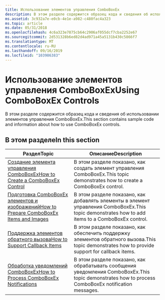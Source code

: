 ```yaml
---
title: Использование элементов управления ComboBoxEx
description: В этом разделе содержится образец кода и сведения об использовании элементов управления ComboBoxEx.
ms.assetid: 3c932a7e-e0cb-4e1e-a982-c480fac4a323
ms.topic: article
ms.date: 05/31/2018
ms.openlocfilehash: 4c6a323e7875cb64c2906af055dcf7cba2252e67
ms.sourcegitcommit: 2d531328b6ed82d4ad971a45a5131b430c5866f7
ms.translationtype: MT
ms.contentlocale: ru-RU
ms.lasthandoff: 09/16/2019
ms.locfileid: "103986383"
---
```

# <a name="using-comboboxex-controls"></a><span data-ttu-id="b827e-103">Использование элементов управления ComboBoxEx</span><span class="sxs-lookup"><span data-stu-id="b827e-103">Using ComboBoxEx Controls</span></span>

<span data-ttu-id="b827e-104">В этом разделе содержится образец кода и сведения об использовании элементов управления ComboBoxEx.</span><span class="sxs-lookup"><span data-stu-id="b827e-104">This section contains sample code and information about how to use ComboBoxEx controls.</span></span>

## <a name="in-this-section"></a><span data-ttu-id="b827e-105">В этом разделе</span><span class="sxs-lookup"><span data-stu-id="b827e-105">In this section</span></span>



| <span data-ttu-id="b827e-106">Раздел</span><span class="sxs-lookup"><span data-stu-id="b827e-106">Topic</span></span>                                                                                                   | <span data-ttu-id="b827e-107">Описание</span><span class="sxs-lookup"><span data-stu-id="b827e-107">Description</span></span>                                                                          |
|---------------------------------------------------------------------------------------------------------|--------------------------------------------------------------------------------------|
| [<span data-ttu-id="b827e-108">Создание элемента управления ComboBoxEx</span><span class="sxs-lookup"><span data-stu-id="b827e-108">How to Create a ComboBoxEx Control</span></span>](how-to-create-a-comboboxex-control-.md)<br/>                | <span data-ttu-id="b827e-109">В этом разделе показано, как создать элемент управления ComboBoxEx.</span><span class="sxs-lookup"><span data-stu-id="b827e-109">This topic demonstrates how to create a ComboBoxEx control.</span></span><br/>               |
| [<span data-ttu-id="b827e-110">Подготовка ComboBoxEx элементов и изображений</span><span class="sxs-lookup"><span data-stu-id="b827e-110">How to Prepare ComboBoxEx Items and Images</span></span>](how-to-prepare-comboboxex-items-and-images.md)<br/> | <span data-ttu-id="b827e-111">В этом разделе показано, как добавлять элементы в элемент управления ComboBoxEx.</span><span class="sxs-lookup"><span data-stu-id="b827e-111">This topic demonstrates how to add items to a ComboBoxEx control.</span></span><br/>         |
| [<span data-ttu-id="b827e-112">Поддержка элементов обратного вызова</span><span class="sxs-lookup"><span data-stu-id="b827e-112">How to Support Callback Items</span></span>](support-callback-item.md)<br/>                                   | <span data-ttu-id="b827e-113">В этом разделе показано, как обеспечить поддержку элементов обратного вызова.</span><span class="sxs-lookup"><span data-stu-id="b827e-113">This topic demonstrates how to provide support for callback items.</span></span><br/>        |
| [<span data-ttu-id="b827e-114">Обработка уведомлений ComboBoxEx</span><span class="sxs-lookup"><span data-stu-id="b827e-114">How to Process ComboBoxEx Notifications</span></span>](process-comboboxex-notification.md)<br/>               | <span data-ttu-id="b827e-115">В этом разделе показано, как обрабатывать сообщения уведомления ComboBoxEx.</span><span class="sxs-lookup"><span data-stu-id="b827e-115">This topic demonstrates how to process ComboBoxEx notification messages.</span></span> <br/> |



 

 

 





